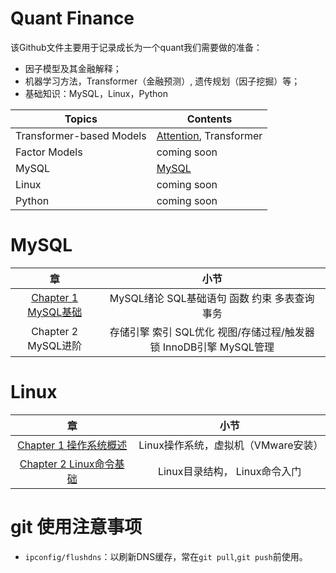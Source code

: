 Quant Finance
==============================
该Github文件主要用于记录成长为一个quant我们需要做的准备：
- 因子模型及其金融解释；
- 机器学习方法，Transformer（金融预测）, 遗传规划（因子挖掘）等；
- 基础知识：MySQL，Linux，Python

|Topics                     |         Contents                                |                                              
| ---                       |---                                              |                                        
|Transformer-based Models   |[Attention](./notebooks/Topic1.md), Transformer  |          
|Factor Models              |         coming soon                             |
|MySQL                      |  [MySQL](./notebooks/MySQL/MySQL.md)                  |                                   
|Linux                      |    coming soon                                  |       
|Python                     |    coming soon                                  |
 

MySQL
==========================
|章|小节|
|:---:|:---:|
|[Chapter 1 MySQL基础](./notebooks/MySQL/MySQL.md) |MySQL绪论  SQL基础语句  函数  约束  多表查询  事务 |
|Chapter 2 MySQL进阶 |存储引擎  索引  SQL优化  视图/存储过程/触发器 锁 InnoDB引擎 MySQL管理|

Linux
==========================
|章|小节|
|:---:|:---:|
|[Chapter 1 操作系统概述](./notebooks/Linux/LinuxC1.md) |Linux操作系统，虚拟机（VMware安装）|
|[Chapter 2 Linux命令基础](./notebooks/Linux/LinuxC2.md)|Linux目录结构， Linux命令入门|



git 使用注意事项
==========================
- `ipconfig/flushdns`：以刷新DNS缓存，常在`git pull`,`git push`前使用。
